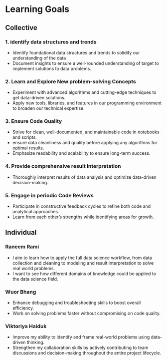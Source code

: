 # Learning Goals

## Collective

### 1. identify data structures and trends

* Identify foundational data structures and trends to solidify our understanding
of the data
* Document insights to ensure a well-rounded understanding of target
to implement solutions to data problems.

### 2. Learn and Explore New problem-solving Concepts

* Experiment with advanced algorithms and cutting-edge techniques to get
data-driven solutions.
* Apply new tools, libraries, and features in our programming environment  to
broaden our technical expertise.

### 3. Ensure Code Quality

* Strive for clean, well-documented, and maintainable code in notebooks and scripts.
* ensure data cleanliness and quality before applying any algorithms for
optimal results.
* Emphasize readability and scalability to ensure long-term success.

### 4. Provide comprehensive result interpretation

* Thoroughly interpret results of data analysis and optimize data-driven decision-making.

### 5.  Engage in periodic Code Reviews

* Participate in constructive feedback cycles to refine both code and
analytical approaches.
* Learn from each other’s strengths while identifying areas for growth.

## Individual

### Raneem Rami

* I aim to learn how to apply the full data science workflow,
from data collection and cleaning to modeling and result
interpretation to solve real world problems.
* I want to see how different domains of knowledge could be applied to
the data science field.  

### Wuor Bhang

* Enhance debugging and troubleshooting skills to boost overall efficiency.
* Work on solving problems faster without compromising on code quality.

### Viktoriya Haiduk

* Improve my ability to identify and frame real-world
problems using data-driven thinking.
* Strengthen my collaboration skills by actively contributing to team
discussions and decision-making throughout the entire project lifecycle.
